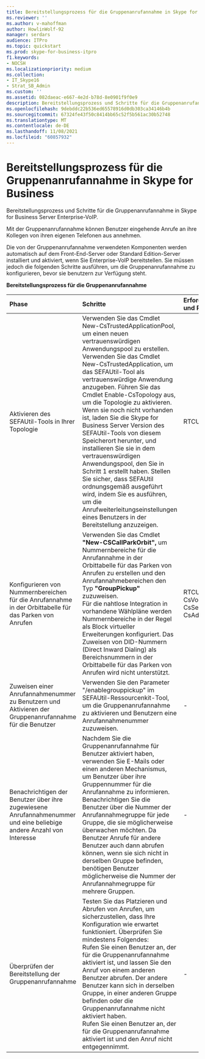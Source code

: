 ```yaml
---
title: Bereitstellungsprozess für die Gruppenanrufannahme in Skype for Business
ms.reviewer: ''
ms.author: v-mahoffman
author: HowlinWolf-92
manager: serdars
audience: ITPro
ms.topic: quickstart
ms.prod: skype-for-business-itpro
f1.keywords:
- NOCSH
ms.localizationpriority: medium
ms.collection:
- IT_Skype16
- Strat_SB_Admin
ms.custom: ''
ms.assetid: 082daeac-e667-4e2d-b78d-8e0901f9f0e9
description: Bereitstellungsprozess und Schritte für die Gruppenanrufannahme in Skype for Business Server Enterprise-VoIP.
ms.openlocfilehash: 9debddc22b536ed65578916d0db303ca34146b4b
ms.sourcegitcommit: 67324fe43f50c8414bb65c52f5b561ac30b52748
ms.translationtype: MT
ms.contentlocale: de-DE
ms.lasthandoff: 11/08/2021
ms.locfileid: "60857932"
---
```

# <a name="deployment-process-for-group-call-pickup-in-skype-for-business"></a>Bereitstellungsprozess für die Gruppenanrufannahme in Skype for Business
 
Bereitstellungsprozess und Schritte für die Gruppenanrufannahme in Skype for Business Server Enterprise-VoIP.
  
Mit der Gruppenanrufannahme können Benutzer eingehende Anrufe an ihre Kollegen von ihren eigenen Telefonen aus annehmen. 
  
 Die von der Gruppenanrufannahme verwendeten Komponenten werden automatisch auf dem Front-End-Server oder Standard Edition-Server installiert und aktiviert, wenn Sie Enterprise-VoIP bereitstellen. Sie müssen jedoch die folgenden Schritte ausführen, um die Gruppenanrufannahme zu konfigurieren, bevor sie benutzern zur Verfügung steht.
  
**Bereitstellungsprozess für die Gruppenanrufannahme**

|**Phase**|**Schritte**|**Erforderliche Gruppen und Rollen**|**Bereitstellungsdokumentation**|
|:-----|:-----|:-----|:-----|
|Aktivieren des SEFAUtil-Tools in Ihrer Topologie|Verwenden Sie das Cmdlet New-CsTrustedApplicationPool, um einen neuen vertrauenswürdigen Anwendungspool zu erstellen. Verwenden Sie das Cmdlet New-CsTrustedApplication, um das SEFAUtil-Tool als vertrauenswürdige Anwendung anzugeben. Führen Sie das Cmdlet Enable-CsTopology aus, um die Topologie zu aktivieren. Wenn sie noch nicht vorhanden ist, laden Sie die Skype for Business Server Version des SEFAUtil-Tools von diesem Speicherort herunter, und installieren Sie sie in dem vertrauenswürdigen Anwendungspool, den Sie in Schritt 1 erstellt haben. Stellen Sie sicher, dass SEFAUtil ordnungsgemäß ausgeführt wird, indem Sie es ausführen, um die Anrufweiterleitungseinstellungen eines Benutzers in der Bereitstellung anzuzeigen. |RTCUniversalServerAdmins  <br/> |[Bereitstellen des SEFAUtil-Tools in Skype for Business](deploy-the-sefautil-tool.md) <br/> [New-CsTrustedApplicationPool](/powershell/module/skype/new-cstrustedapplicationpool?view=skype-ps) </br>[New-CsTrustedApplication](/powershell/module/skype/new-cstrustedapplication?view=skype-ps)</br>[Enable-CsTopology](/powershell/module/skype/enable-cstopology?view=skype-ps) <br/> [Skype for Business Server 2015 Resource Kit Tools Documentation](../../management-tools/resource-kit-tools.md). (For Skype for Business Server you must use the current version of the tool, but this documentation from Lync Server 2013 still applies.)  <br/> |
|Konfigurieren von Nummernbereichen für die Anrufannahme in der Orbittabelle für das Parken von Anrufen  <br/> |Verwenden Sie das Cmdlet **"New-CSCallParkOrbit",** um Nummernbereiche für die Anrufannahme in der Orbittabelle für das Parken von Anrufen zu erstellen und den Anrufannahmebereichen den Typ **"GroupPickup"** zuzuweisen.  <br/> Für die nahtlose Integration in vorhandene Wählpläne werden Nummernbereiche in der Regel als Block virtueller Erweiterungen konfiguriert. Das Zuweisen von DID-Nummern (Direct Inward Dialing) als Bereichsnummern in der Orbittabelle für das Parken von Anrufen wird nicht unterstützt.  <br/> |RTCUniversalServerAdmins  <br/> CsVoiceAdministrator  <br/> CsServerAdministrator  <br/> CsAdministrator  <br/> |[Erstellen oder Ändern eines Nummernbereichs für die Gruppenanrufannahme in Skype for Business](create-or-modify-a-group-call-pickup-number-range.md) <br/> |
|Zuweisen einer Anrufannahmenummer zu Benutzern und Aktivieren der Gruppenanrufannahme für die Benutzer  <br/> |Verwenden Sie den Parameter "/enablegrouppickup" im SEFAUtil-Ressourcenkit-Tool, um die Gruppenanrufannahme zu aktivieren und Benutzern eine Anrufannahmenummer zuzuweisen.  <br/> |-  <br/> |[Aktivieren der Gruppenanrufannahme für Benutzer und Zuweisen einer Gruppennummer in Skype for Business](enable-group-call-pickup-for-users-and-assign-a-group-number.md) <br/> |
|Benachrichtigen der Benutzer über ihre zugewiesene Anrufannahmenummer und eine beliebige andere Anzahl von Interesse  <br/> |Nachdem Sie die Gruppenanrufannahme für Benutzer aktiviert haben, verwenden Sie E-Mails oder einen anderen Mechanismus, um Benutzer über ihre Gruppennummer für die Anrufannahme zu informieren. Benachrichtigen Sie die Benutzer über die Nummer der Anrufannahmegruppe für jede Gruppe, die sie möglicherweise überwachen möchten. Da Benutzer Anrufe für andere Benutzer auch dann abrufen können, wenn sie sich nicht in derselben Gruppe befinden, benötigen Benutzer möglicherweise die Nummer der Anrufannahmegruppe für mehrere Gruppen.  <br/> |-  <br/> ||
|Überprüfen der Bereitstellung der Gruppenanrufannahme  <br/> | Testen Sie das Platzieren und Abrufen von Anrufen, um sicherzustellen, dass Ihre Konfiguration wie erwartet funktioniert. Überprüfen Sie mindestens Folgendes: <br/>  Rufen Sie einen Benutzer an, der für die Gruppenanrufannahme aktiviert ist, und lassen Sie den Anruf von einem anderen Benutzer abrufen. Der andere Benutzer kann sich in derselben Gruppe, in einer anderen Gruppe befinden oder die Gruppenanrufannahme nicht aktiviert haben. <br/>  Rufen Sie einen Benutzer an, der für die Gruppenanrufannahme aktiviert ist und den Anruf nicht entgegennimmt. <br/> |-  <br/> ||
